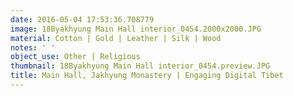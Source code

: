 ```yaml
---
date: 2016-05-04 17:53:36.708779
image: 18Byakhyung Main Hall interior_0454.2000x2000.JPG
material: Cotton | Gold | Leather | Silk | Wood
notes: ' '
object_use: Other | Religious
thumbnail: 18Byakhyung Main Hall interior_0454.preview.JPG
title: Main Hall, Jakhyung Monastery | Engaging Digital Tibet
---
```


